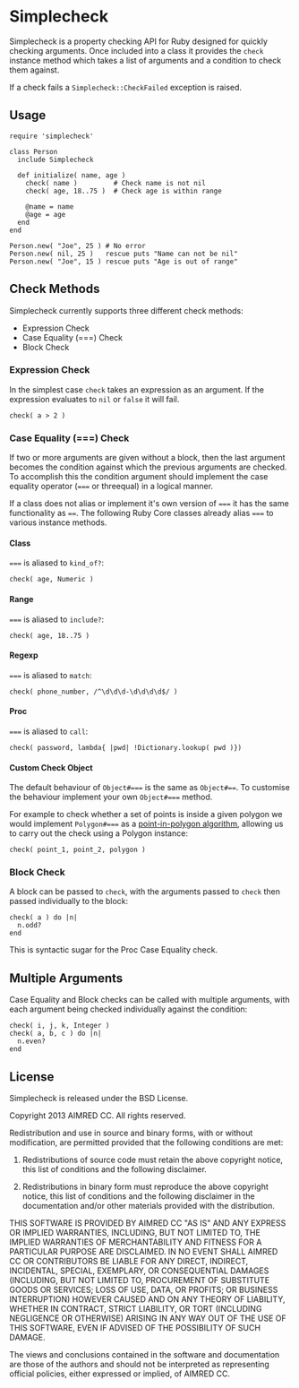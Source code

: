 Simplecheck
===========

Simplecheck is a property checking API for Ruby designed for quickly checking arguments. Once included into a class it provides the `check` instance method which takes a list of arguments and a condition to check them against.

If a check fails a `Simplecheck::CheckFailed` exception is raised.

Usage
-----

    require 'simplecheck'

    class Person
      include Simplecheck

      def initialize( name, age )
        check( name )         # Check name is not nil
        check( age, 18..75 )  # Check age is within range
    
        @name = name
        @age = age
      end
    end
    
    Person.new( "Joe", 25 ) # No error
    Person.new( nil, 25 )   rescue puts "Name can not be nil"
    Person.new( "Joe", 15 ) rescue puts "Age is out of range"

Check Methods
-------------

Simplecheck currently supports three different check methods:

* Expression Check
* Case Equality (===) Check 
* Block Check

### Expression Check

In the simplest case `check` takes an expression as an argument. If the expression evaluates to `nil` or `false` it will fail.

    check( a > 2 )

### Case Equality (===) Check

If two or more arguments are given without a block, then the last argument becomes the condition against which the previous arguments are checked. To accomplish this the condition argument should implement the case equality operator (`===` or threequal) in a logical manner.

If a class does not alias or implement it's own version of `===` it has the same functionality as  `==`. The following Ruby Core classes already alias `===` to various instance methods.

#### Class

`===` is aliased to `kind_of?`:

    check( age, Numeric )

#### Range

`===` is aliased to `include?`:

    check( age, 18..75 ) 

#### Regexp

`===` is aliased to `match`:

    check( phone_number, /^\d\d\d-\d\d\d\d$/ )

#### Proc

`===` is aliased to `call`: 

    check( password, lambda{ |pwd| !Dictionary.lookup( pwd )})

#### Custom Check Object

The default behaviour of `Object#===` is the same as `Object#==`. To customise the behaviour implement your own `Object#===` method.

For example to check whether a set of points is inside a given polygon we would implement `Polygon#===` as a [point-in-polygon algorithm](https://en.wikipedia.org/wiki/Point_in_polygon), allowing us to carry out the check using a Polygon instance:

    check( point_1, point_2, polygon )

### Block Check

A block can be passed to `check`, with the arguments passed to `check` then passed individually to the block:

    check( a ) do |n|
      n.odd?
    end

This is syntactic sugar for the Proc Case Equality check.

Multiple Arguments
------------------

Case Equality and Block checks can be called with multiple arguments, with each argument being checked individually against the condition:

    check( i, j, k, Integer ) 
    check( a, b, c ) do |n|
      n.even?
    end

License
-------
Simplecheck is released under the BSD License.

Copyright 2013 AIMRED CC. All rights reserved.

Redistribution and use in source and binary forms, with or without modification, are permitted provided that the following conditions are met:

1. Redistributions of source code must retain the above copyright notice, this list of conditions and the following disclaimer.

2. Redistributions in binary form must reproduce the above copyright notice, this list of conditions and the following disclaimer in the documentation and/or other materials provided with the distribution.

THIS SOFTWARE IS PROVIDED BY AIMRED CC "AS IS" AND ANY EXPRESS OR IMPLIED WARRANTIES, INCLUDING, BUT NOT LIMITED TO, THE IMPLIED WARRANTIES OF MERCHANTABILITY AND FITNESS FOR A PARTICULAR PURPOSE ARE DISCLAIMED. IN NO EVENT SHALL AIMRED CC OR CONTRIBUTORS BE LIABLE FOR ANY DIRECT, INDIRECT, INCIDENTAL, SPECIAL, EXEMPLARY, OR CONSEQUENTIAL DAMAGES (INCLUDING, BUT NOT LIMITED TO, PROCUREMENT OF SUBSTITUTE GOODS OR SERVICES; LOSS OF USE, DATA, OR PROFITS; OR BUSINESS INTERRUPTION) HOWEVER CAUSED AND ON ANY THEORY OF LIABILITY, WHETHER IN CONTRACT, STRICT LIABILITY, OR TORT (INCLUDING NEGLIGENCE OR OTHERWISE) ARISING IN ANY WAY OUT OF THE USE OF THIS SOFTWARE, EVEN IF ADVISED OF THE POSSIBILITY OF SUCH DAMAGE.

The views and conclusions contained in the software and documentation are those of the authors and should not be interpreted as representing official policies, either expressed or implied, of AIMRED CC.
